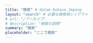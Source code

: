 ```yaml
---
title: "検索" # dalam bahasa Jepang
layout: "search" # 必要な検索用レイアウト
# url: "/アーカイブ"
# description: "検索の説明"
summary: "検索"
placeholder: "ここで検索"
---
```

